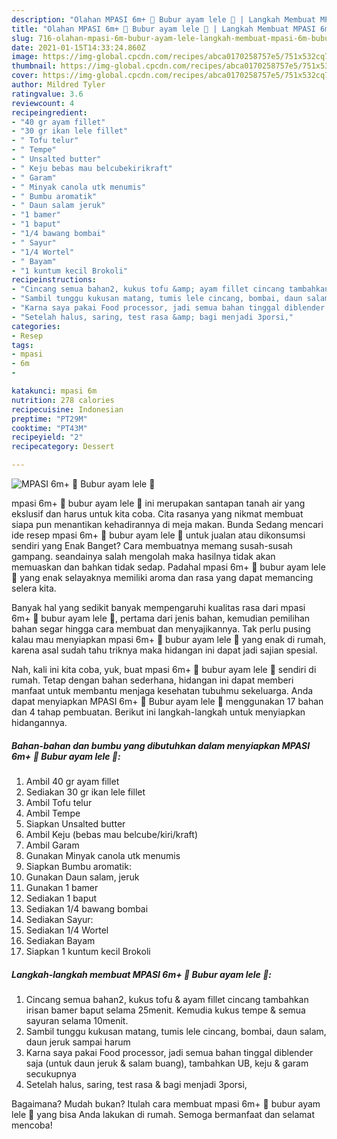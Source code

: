 ```yaml
---
description: "Olahan MPASI 6m+ 🍴 Bubur ayam lele 🍴 | Langkah Membuat MPASI 6m+ 🍴 Bubur ayam lele 🍴 Yang Menggugah Selera"
title: "Olahan MPASI 6m+ 🍴 Bubur ayam lele 🍴 | Langkah Membuat MPASI 6m+ 🍴 Bubur ayam lele 🍴 Yang Menggugah Selera"
slug: 716-olahan-mpasi-6m-bubur-ayam-lele-langkah-membuat-mpasi-6m-bubur-ayam-lele-yang-menggugah-selera
date: 2021-01-15T14:33:24.860Z
image: https://img-global.cpcdn.com/recipes/abca0170258757e5/751x532cq70/mpasi-6m-🍴-bubur-ayam-lele-🍴-foto-resep-utama.jpg
thumbnail: https://img-global.cpcdn.com/recipes/abca0170258757e5/751x532cq70/mpasi-6m-🍴-bubur-ayam-lele-🍴-foto-resep-utama.jpg
cover: https://img-global.cpcdn.com/recipes/abca0170258757e5/751x532cq70/mpasi-6m-🍴-bubur-ayam-lele-🍴-foto-resep-utama.jpg
author: Mildred Tyler
ratingvalue: 3.6
reviewcount: 4
recipeingredient:
- "40 gr ayam fillet"
- "30 gr ikan lele fillet"
- " Tofu telur"
- " Tempe"
- " Unsalted butter"
- " Keju bebas mau belcubekirikraft"
- " Garam"
- " Minyak canola utk menumis"
- " Bumbu aromatik"
- " Daun salam jeruk"
- "1 bamer"
- "1 baput"
- "1/4 bawang bombai"
- " Sayur"
- "1/4 Wortel"
- " Bayam"
- "1 kuntum kecil Brokoli"
recipeinstructions:
- "Cincang semua bahan2, kukus tofu &amp; ayam fillet cincang tambahkan irisan bamer baput selama 25menit. Kemudia kukus tempe &amp; semua sayuran selama 10menit."
- "Sambil tunggu kukusan matang, tumis lele cincang, bombai, daun salam, daun jeruk sampai harum"
- "Karna saya pakai Food processor, jadi semua bahan tinggal diblender saja (untuk daun jeruk &amp; salam buang), tambahkan UB, keju &amp; garam secukupnya"
- "Setelah halus, saring, test rasa &amp; bagi menjadi 3porsi,"
categories:
- Resep
tags:
- mpasi
- 6m
- 

katakunci: mpasi 6m  
nutrition: 278 calories
recipecuisine: Indonesian
preptime: "PT29M"
cooktime: "PT43M"
recipeyield: "2"
recipecategory: Dessert

---
```



![MPASI 6m+ 🍴 Bubur ayam lele 🍴](https://img-global.cpcdn.com/recipes/abca0170258757e5/751x532cq70/mpasi-6m-🍴-bubur-ayam-lele-🍴-foto-resep-utama.jpg)


mpasi 6m+ 🍴 bubur ayam lele 🍴 ini merupakan santapan tanah air yang ekslusif dan harus untuk kita coba. Cita rasanya yang nikmat membuat siapa pun menantikan kehadirannya di meja makan.
Bunda Sedang mencari ide resep mpasi 6m+ 🍴 bubur ayam lele 🍴 untuk jualan atau dikonsumsi sendiri yang Enak Banget? Cara membuatnya memang susah-susah gampang. seandainya salah mengolah maka hasilnya tidak akan memuaskan dan bahkan tidak sedap. Padahal mpasi 6m+ 🍴 bubur ayam lele 🍴 yang enak selayaknya memiliki aroma dan rasa yang dapat memancing selera kita.



Banyak hal yang sedikit banyak mempengaruhi kualitas rasa dari mpasi 6m+ 🍴 bubur ayam lele 🍴, pertama dari jenis bahan, kemudian pemilihan bahan segar hingga cara membuat dan menyajikannya. Tak perlu pusing kalau mau menyiapkan mpasi 6m+ 🍴 bubur ayam lele 🍴 yang enak di rumah, karena asal sudah tahu triknya maka hidangan ini dapat jadi sajian spesial.


Nah, kali ini kita coba, yuk, buat mpasi 6m+ 🍴 bubur ayam lele 🍴 sendiri di rumah. Tetap dengan bahan sederhana, hidangan ini dapat memberi manfaat untuk membantu menjaga kesehatan tubuhmu sekeluarga. Anda dapat menyiapkan MPASI 6m+ 🍴 Bubur ayam lele 🍴 menggunakan 17 bahan dan 4 tahap pembuatan. Berikut ini langkah-langkah untuk menyiapkan hidangannya.

<!--inarticleads1-->

##### Bahan-bahan dan bumbu yang dibutuhkan dalam menyiapkan MPASI 6m+ 🍴 Bubur ayam lele 🍴:

1. Ambil 40 gr ayam fillet
1. Sediakan 30 gr ikan lele fillet
1. Ambil  Tofu telur
1. Ambil  Tempe
1. Siapkan  Unsalted butter
1. Ambil  Keju (bebas mau belcube/kiri/kraft)
1. Ambil  Garam
1. Gunakan  Minyak canola utk menumis
1. Siapkan  Bumbu aromatik:
1. Gunakan  Daun salam, jeruk
1. Gunakan 1 bamer
1. Sediakan 1 baput
1. Sediakan 1/4 bawang bombai
1. Sediakan  Sayur:
1. Sediakan 1/4 Wortel
1. Sediakan  Bayam
1. Siapkan 1 kuntum kecil Brokoli




<!--inarticleads2-->

##### Langkah-langkah membuat MPASI 6m+ 🍴 Bubur ayam lele 🍴:

1. Cincang semua bahan2, kukus tofu &amp; ayam fillet cincang tambahkan irisan bamer baput selama 25menit. Kemudia kukus tempe &amp; semua sayuran selama 10menit.
1. Sambil tunggu kukusan matang, tumis lele cincang, bombai, daun salam, daun jeruk sampai harum
1. Karna saya pakai Food processor, jadi semua bahan tinggal diblender saja (untuk daun jeruk &amp; salam buang), tambahkan UB, keju &amp; garam secukupnya
1. Setelah halus, saring, test rasa &amp; bagi menjadi 3porsi,




Bagaimana? Mudah bukan? Itulah cara membuat mpasi 6m+ 🍴 bubur ayam lele 🍴 yang bisa Anda lakukan di rumah. Semoga bermanfaat dan selamat mencoba!
